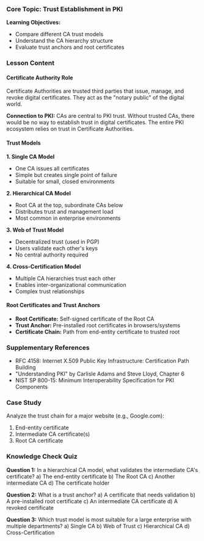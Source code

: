 
### Core Topic: Trust Establishment in PKI

**Learning Objectives:**
- Compare different CA trust models
- Understand the CA hierarchy structure
- Evaluate trust anchors and root certificates

### Lesson Content

#### Certificate Authority Role
Certificate Authorities are trusted third parties that issue, manage, and revoke digital certificates. They act as the "notary public" of the digital world.

**Connection to PKI:** CAs are central to PKI trust. Without trusted CAs, there would be no way to establish trust in digital certificates. The entire PKI ecosystem relies on trust in Certificate Authorities.

#### Trust Models

**1. Single CA Model**
- One CA issues all certificates
- Simple but creates single point of failure
- Suitable for small, closed environments

**2. Hierarchical CA Model**
- Root CA at the top, subordinate CAs below
- Distributes trust and management load
- Most common in enterprise environments

**3. Web of Trust Model**
- Decentralized trust (used in PGP)
- Users validate each other's keys
- No central authority required

**4. Cross-Certification Model**
- Multiple CA hierarchies trust each other
- Enables inter-organizational communication
- Complex trust relationships

#### Root Certificates and Trust Anchors
- **Root Certificate:** Self-signed certificate of the Root CA
- **Trust Anchor:** Pre-installed root certificates in browsers/systems
- **Certificate Chain:** Path from end-entity certificate to trusted root

### Supplementary References
- RFC 4158: Internet X.509 Public Key Infrastructure: Certification Path Building
- "Understanding PKI" by Carlisle Adams and Steve Lloyd, Chapter 6
- NIST SP 800-15: Minimum Interoperability Specification for PKI Components

### Case Study
Analyze the trust chain for a major website (e.g., Google.com):
1. End-entity certificate
2. Intermediate CA certificate(s)
3. Root CA certificate

### Knowledge Check Quiz

**Question 1:** In a hierarchical CA model, what validates the intermediate CA's certificate?
a) The end-entity certificate
b) The Root CA
c) Another intermediate CA
d) The certificate holder

**Question 2:** What is a trust anchor?
a) A certificate that needs validation
b) A pre-installed root certificate
c) An intermediate CA certificate
d) A revoked certificate

**Question 3:** Which trust model is most suitable for a large enterprise with multiple departments?
a) Single CA
b) Web of Trust
c) Hierarchical CA
d) Cross-Certification